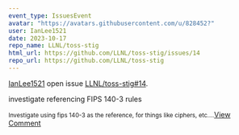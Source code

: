 ```yaml
---
event_type: IssuesEvent
avatar: "https://avatars.githubusercontent.com/u/828452?"
user: IanLee1521
date: 2023-10-17
repo_name: LLNL/toss-stig
html_url: https://github.com/LLNL/toss-stig/issues/14
repo_url: https://github.com/LLNL/toss-stig
---
```


<a href='https://github.com/IanLee1521' target='_blank'>IanLee1521</a> open issue <a href='https://github.com/LLNL/toss-stig/issues/14' target='_blank'>LLNL/toss-stig#14</a>.

<p>investigate referencing FIPS 140-3 rules</p><small>Investigate using fips 140-3 as the reference, for things like ciphers, etc....</small><a href='https://github.com/LLNL/toss-stig/issues/14' target='_blank'>View Comment</a>
